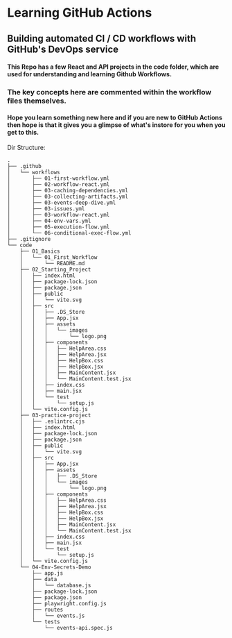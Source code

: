 # Learning GitHub Actions
## Building automated CI / CD workflows with GitHub's DevOps service

#### This Repo has a few React and API projects in the code folder, which are used for understanding and learning Github Workflows.
### The key concepts here are commented within the workflow files themselves.
#### Hope you learn something new here and if you are new to GitHub Actions then hope is that it gives you a glimpse of what's instore for you when you get to this.

Dir Structure:

```
.
├── .github
│   └── workflows
│       ├── 01-first-workflow.yml
│       ├── 02-workflow-react.yml
│       ├── 03-caching-dependencies.yml
│       ├── 03-collecting-artifacts.yml
│       ├── 03-events-deep-dive.yml
│       ├── 03-issues.yml
│       ├── 03-workflow-react.yml
│       ├── 04-env-vars.yml
│       ├── 05-execution-flow.yml
│       └── 06-conditional-exec-flow.yml
├── .gitignore
└── code
    ├── 01_Basics
    │   └── 01_First_Workflow
    │       └── README.md
    ├── 02_Starting_Project
    │   ├── index.html
    │   ├── package-lock.json
    │   ├── package.json
    │   ├── public
    │   │   └── vite.svg
    │   ├── src
    │   │   ├── .DS_Store
    │   │   ├── App.jsx
    │   │   ├── assets
    │   │   │   └── images
    │   │   │       └── logo.png
    │   │   ├── components
    │   │   │   ├── HelpArea.css
    │   │   │   ├── HelpArea.jsx
    │   │   │   ├── HelpBox.css
    │   │   │   ├── HelpBox.jsx
    │   │   │   ├── MainContent.jsx
    │   │   │   └── MainContent.test.jsx
    │   │   ├── index.css
    │   │   ├── main.jsx
    │   │   └── test
    │   │       └── setup.js
    │   └── vite.config.js
    ├── 03-practice-project
    │   ├── .eslintrc.cjs
    │   ├── index.html
    │   ├── package-lock.json
    │   ├── package.json
    │   ├── public
    │   │   └── vite.svg
    │   ├── src
    │   │   ├── App.jsx
    │   │   ├── assets
    │   │   │   ├── .DS_Store
    │   │   │   └── images
    │   │   │       └── logo.png
    │   │   ├── components
    │   │   │   ├── HelpArea.css
    │   │   │   ├── HelpArea.jsx
    │   │   │   ├── HelpBox.css
    │   │   │   ├── HelpBox.jsx
    │   │   │   ├── MainContent.jsx
    │   │   │   └── MainContent.test.jsx
    │   │   ├── index.css
    │   │   ├── main.jsx
    │   │   └── test
    │   │       └── setup.js
    │   └── vite.config.js
    └── 04-Env-Secrets-Demo
        ├── app.js
        ├── data
        │   └── database.js
        ├── package-lock.json
        ├── package.json
        ├── playwright.config.js
        ├── routes
        │   └── events.js
        └── tests
            └── events-api.spec.js
```
